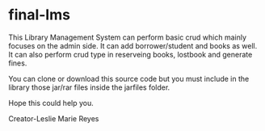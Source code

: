 # final-lms
This Library Management System can perform basic crud which mainly focuses on the admin side. It can add borrower/student and books as well. It can also perform crud type in reserveing books, lostbook and generate fines.

You can clone or download this source code but you must include in the library those jar/rar files inside the jarfiles folder.
 
 Hope this could help you.
 
 Creator-Leslie Marie Reyes

